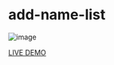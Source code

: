 # add-name-list
![image](https://github.com/JonathanManzanoDiaz/add-name-list/assets/43423216/9ad9e024-ece1-476a-9298-6d6c9be92cff)

[LIVE DEMO](https://jonathanmanzanodiaz.github.io/js-add-name-list/)
